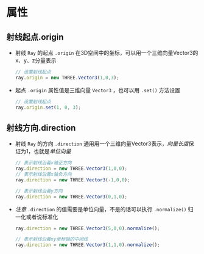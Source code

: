 # 属性

## 射线起点.origin

+ 射线 `Ray` 的起点 `.origin` 在3D空间中的坐标，可以用一个三维向量Vector3的x、y、z分量表示

  ```js
  // 设置射线起点
  ray.origin = new THREE.Vector3(1,0,3);
  ```

+ 起点 `.origin` 属性值是三维向量 `Vector3` ，也可以用 `.set()` 方法设置

  ```js
  // 设置射线起点
  ray.origin.set(1, 0, 3);
  ```

## 射线方向.direction

+ 射线 `Ray` 的方向 `.direction` 通用用一个三维向量Vector3表示，*向量长度*保证为1，也就是*单位向量*

  ```js
  // 表示射线沿着x轴正方向
  ray.direction = new THREE.Vector3(1,0,0);
  // 表示射线沿着x轴负方向
  ray.direction = new THREE.Vector3(-1,0,0);
  ```

  ```js
  // 表示射线沿着y方向
  ray.direction = new THREE.Vector3(0,1,0);
  ```

+ *注意* `.direction` 的值需要是单位向量，不是的话可以执行 `.normalize()` 归一化或者说标准化

  ```js
  ray.direction = new THREE.Vector3(5,0,0).normalize();
  ```

  ```js
  // 表示射线沿着xy坐标轴的中间线
  ray.direction = new THREE.Vector3(1,1,0).normalize();
  ```
